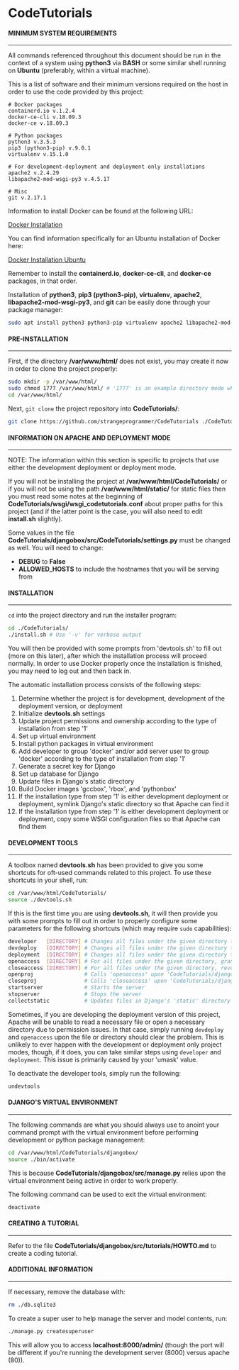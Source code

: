 # CodeTutorials

#### MINIMUM SYSTEM REQUIREMENTS
---

All commands referenced throughout this document should be run in the context of a system using **python3** via **BASH** or some similar shell running on **Ubuntu** (preferably, within a virtual machine).

This is a list of software and their minimum versions required on the host in order to use the code provided by this project:

```
# Docker packages
containerd.io v.1.2.4
docker-ce-cli v.18.09.3
docker-ce v.18.09.3

# Python packages
python3 v.3.5.3
pip3 (python3-pip) v.9.0.1
virtualenv v.15.1.0

# For development-deployment and deployment only installations
apache2 v.2.4.29
libapache2-mod-wsgi-py3 v.4.5.17

# Misc
git v.2.17.1
```

Information to install Docker can be found at the following URL:

[Docker Installation](https://docs.docker.com/install/)

You can find information specifically for an Ubuntu installation of Docker here:

[Docker Installation Ubuntu](https://docs.docker.com/install/linux/docker-ce/ubuntu/#install-docker-ce)

Remember to install the **containerd.io**, **docker-ce-cli**, and **docker-ce** packages, in that order.

Installation of **python3**, **pip3 (python3-pip)**, **virtualenv**, **apache2**, **libapache2-mod-wsgi-py3**, and **git** can be easily done through your package manager:

```bash
sudo apt install python3 python3-pip virtualenv apache2 libapache2-mod-wsgi-py3 git
```

#### PRE-INSTALLATION
---

First, if the directory **/var/www/html/** does not exist, you may create it now in order to clone the project properly:

```bash
sudo mkdir -p /var/www/html/
sudo chmod 1777 /var/www/html/ # '1777' is an example directory mode which comes in useful for the next step
cd /var/www/html/
```

Next, `git clone` the project repository into **CodeTutorials/**:

```bash
git clone https://github.com/strangeprogrammer/CodeTutorials ./CodeTutorials/
```

#### INFORMATION ON APACHE AND DEPLOYMENT MODE
---

NOTE: The information within this section is specific to projects that use either the development deployment or deployment mode.

If you will not be installing the project at **/var/www/html/CodeTutorials/** or if you will not be using the path **/var/www/html/static/** for static files then you must read some notes at the beginning of **CodeTutorials/wsgi/wsgi_codetutorials.conf** about proper paths for this project (and if the latter point is the case, you will also need to edit **install.sh** slightly).

Some values in the file **CodeTutorials/djangobox/src/CodeTutorials/settings.py** must be changed as well. You will need to change:

- **DEBUG** to **False**
- **ALLOWED_HOSTS** to include the hostnames that you will be serving from

#### INSTALLATION
---

`cd` into the project directory and run the installer program:

```bash
cd ./CodeTutorials/
./install.sh # Use '-v' for verbose output
```

You will then be provided with some prompts from 'devtools.sh' to fill out (more on this later), after which the installation process will proceed normally. In order to use Docker properly once the installation is finished, you may need to log out and then back in.

The automatic installation process consists of the following steps:

1. Determine whether the project is for development, development of the deployment version, or deployment
2. Initialize **devtools.sh** settings
3. Update project permissions and ownership according to the type of installation from step '1'
4. Set up virtual environment
5. Install python packages in virtual environment
6. Add developer to group 'docker' and/or add server user to group 'docker' according to the type of installation from step '1'
7. Generate a secret key for Django
8. Set up database for Django
9. Update files in Django's static directory
10. Build Docker images 'gccbox', 'rbox', and 'pythonbox'
11. If the installation type from step '1' is either development deployment or deployment, symlink Django's static directory so that Apache can find it
12. If the installation type from step '1' is either development deployment or deployment, copy some WSGI configuration files so that Apache can find them

#### DEVELOPMENT TOOLS
---

A toolbox named **devtools.sh** has been provided to give you some shortcuts for oft-used commands related to this project. To use these shortcuts in your shell, run:

```bash
cd /var/www/html/CodeTutorials/
source ./devtools.sh
```

If this is the first time you are using **devtools.sh**, it will then provide you with some prompts to fill out in order to properly configure some parameters for the following shortcuts (which may require `sudo` capabilities):

```bash
developer	[DIRECTORY]	# Changes all files under the given directory to the developer's owner and group
devdeploy	[DIRECTORY]	# Changes all files under the given directory to the developer's owner and the server's group
deployment	[DIRECTORY]	# Changes all files under the given directory to the server's owner and group
openaccess	[DIRECTORY]	# For all files under the given directory, grants file read and directory traversal permission to everyone
closeaccess	[DIRECTORY]	# For all files under the given directory, revokes all permissions from everyone except the owner
openproj				# Calls 'openaccess' upon 'CodeTutorials/djangobox/src/' and deals with a pesky file's permissions
closeproj				# Calls 'closeaccess' upon 'CodeTutorials/djangobox/src/' and deals with a pesky file's permissions
startserver				# Starts the server
stopserver				# Stops the server
collectstatic			# Updates files in Django's 'static' directory
```

Sometimes, if you are developing the deployment version of this project, Apache will be unable to read a necessary file or open a necessary directory due to permission issues. In that case, simply running `devdeploy` and `openaccess` upon the file or directory should clear the problem. This is unlikely to ever happen with the development or deployment only project modes, though, if it does, you can take similar steps using `developer` and `deployment`. This issue is primarily caused by your 'umask' value.

To deactivate the developer tools, simply run the following:

```bash
undevtools
```

#### DJANGO'S VIRTUAL ENVIRONMENT
---

The following commands are what you should always use to anoint your command prompt with the virtual environment before performing development or python package management:

```bash
cd /var/www/html/CodeTutorials/djangobox/
source ./bin/activate
```

This is because **CodeTutorials/djangobox/src/manage.py** relies upon the virtual environment being active in order to work properly.

The following command can be used to exit the virtual environment:

```bash
deactivate
```

#### CREATING A TUTORIAL
---

Refer to the file **CodeTutorials/djangobox/src/tutorials/HOWTO.md** to create a coding tutorial.

#### ADDITIONAL INFORMATION
---

If necessary, remove the database with:

```bash
rm ./db.sqlite3
```

To create a super user to help manage the server and model contents, run:

```bash
./manage.py createsuperuser
```

This will allow you to access **localhost:8000/admin/** (though the port will be different if you're running the development server (8000) versus apache (80)).